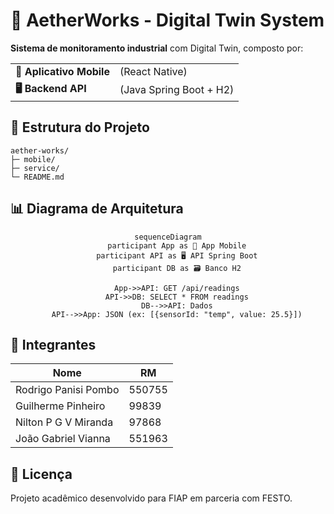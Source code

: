 # 🚀 AetherWorks - Digital Twin System  

**Sistema de monitoramento industrial** com Digital Twin, composto por:  

|                          |                         |
|--------------------------|-------------------------|
| **📱 Aplicativo Mobile** | (React Native)          |
| **🖥️ Backend API**       | (Java Spring Boot + H2) |

## 📂 Estrutura do Projeto  

```plaintext
aether-works/
├─ mobile/
├─ service/
└─ README.md
```


## 📊 Diagrama de Arquitetura

<div align="center">

```mermaid
sequenceDiagram
    participant App as 📱 App Mobile
    participant API as 🖥️ API Spring Boot
    participant DB as 🗃️ Banco H2

    App->>API: GET /api/readings
    API->>DB: SELECT * FROM readings
    DB-->>API: Dados
    API-->>App: JSON (ex: [{sensorId: "temp", value: 25.5}])
```
</div>


## 👥 Integrantes

| Nome                 | RM     |
|----------------------|--------|
| Rodrigo Panisi Pombo | 550755 |
| Guilherme Pinheiro   | 99839  |
| Nilton P G V Miranda | 97868  |
| João Gabriel Vianna  | 551963 |


## 📝 Licença

Projeto acadêmico desenvolvido para FIAP em parceria com FESTO.